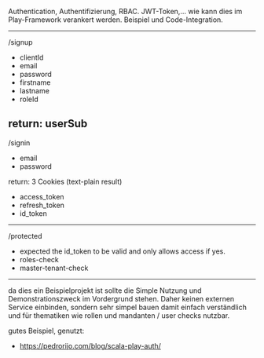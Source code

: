 
Authentication, Authentifizierung, RBAC. JWT-Token,...
wie kann dies im Play-Framework verankert werden. Beispiel und Code-Integration.


----
/signup
- clientId
- email
- password
- firstname
- lastname
- roleId

return: userSub
----
/signin
- email
- password

return: 3 Cookies (text-plain result)
- access_token
- refresh_token
- id_token
----
/protected
- expected the id_token to be valid and only allows access if yes.
- roles-check
- master-tenant-check

---------------------

da dies ein Beispielprojekt ist sollte die Simple Nutzung und Demonstrationszweck im Vordergrund stehen.
Daher keinen externen Service einbinden, sondern sehr simpel bauen damit einfach verständlich und für 
thematiken wie rollen und mandanten / user checks nutzbar.

gutes Beispiel, genutzt:
- https://pedrorijo.com/blog/scala-play-auth/